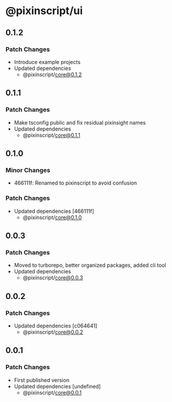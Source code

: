 # @pixinscript/ui

## 0.1.2

### Patch Changes

- Introduce example projects
- Updated dependencies
  - @pixinscript/core@0.1.2

## 0.1.1

### Patch Changes

- Make tsconfig public and fix residual pixinsight names
- Updated dependencies
  - @pixinscript/core@0.1.1

## 0.1.0

### Minor Changes

- 466111f: Renamed to pixinscript to avoid confusion

### Patch Changes

- Updated dependencies [466111f]
  - @pixinscript/core@0.1.0

## 0.0.3

### Patch Changes

- Moved to turborepo, better organized packages, added cli tool
- Updated dependencies
  - @pixinscript/core@0.0.3

## 0.0.2

### Patch Changes

- Updated dependencies [c064641]
  - @pixinscript/core@0.0.2

## 0.0.1

### Patch Changes

- First published version
- Updated dependencies [undefined]
  - @pixinscript/core@0.0.1

